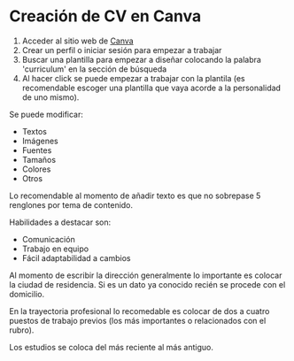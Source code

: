 # Creación de CV en Canva

1. Acceder al sitio web de [Canva](https://www.canva.com/)
2. Crear un perfil o iniciar sesión para empezar a trabajar
3. Buscar una plantilla para empezar a diseñar colocando la palabra 'curriculum' en la sección de búsqueda
4. Al hacer click se puede empezar a trabajar con la plantila (es recomendable escoger una plantilla que vaya acorde a la personalidad de uno mismo).

Se puede modificar:

- Textos
- Imágenes
- Fuentes
- Tamaños
- Colores
- Otros

Lo recomendable al momento de añadir texto es que no sobrepase 5 renglones por tema de contenido.

Habilidades a destacar son:

- Comunicación
- Trabajo en equipo
- Fácil adaptabilidad a cambios

Al momento de escribir la dirección generalmente lo importante es colocar la ciudad de residencia. Si es un dato ya conocido recién se procede con el domicilio.

En la trayectoria profesional lo recomedable es colocar de dos a cuatro puestos de trabajo previos (los más importantes o relacionados con el rubro).

Los estudios se coloca del más reciente al más antiguo.
